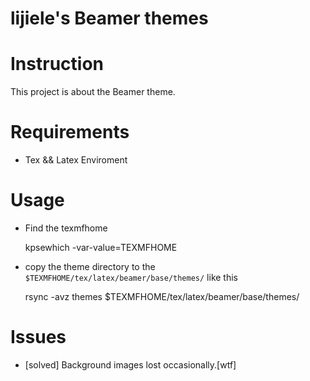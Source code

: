 lijiele's Beamer themes
=============


# Instruction

This project is about the Beamer theme.

# Requirements
* Tex && Latex Enviroment

# Usage
* Find the texmfhome

    kpsewhich -var-value=TEXMFHOME

* copy the theme directory to the `$TEXMFHOME/tex/latex/beamer/base/themes/` like this

    rsync -avz themes $TEXMFHOME/tex/latex/beamer/base/themes/

# Issues
* [solved] Background images lost occasionally.[wtf]
